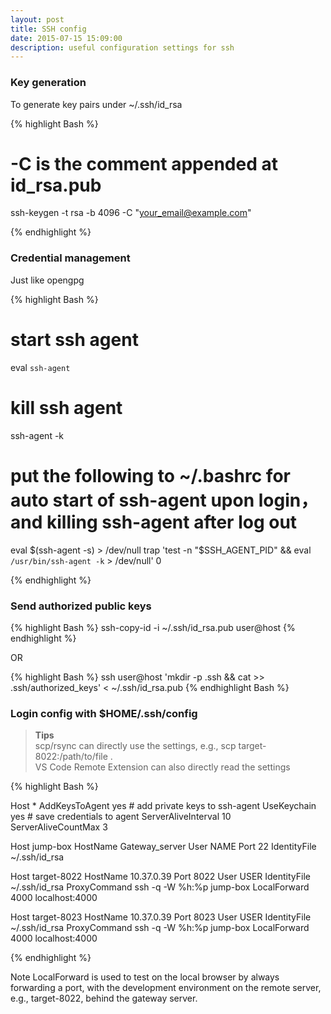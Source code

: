 ```yaml
---
layout: post
title: SSH config
date: 2015-07-15 15:09:00
description: useful configuration settings for ssh
---
```


### Key generation

To generate key pairs  under ~/.ssh/id_rsa

{% highlight Bash %}

# -C is the comment appended at id_rsa.pub
ssh-keygen -t rsa -b 4096 -C "your_email@example.com"

{% endhighlight %}

### Credential management
Just like opengpg

{% highlight Bash %}

# start ssh agent
eval `ssh-agent`
# kill ssh agent
ssh-agent -k
# put the following to ~/.bashrc for auto start of ssh-agent upon login，and killing ssh-agent after log out
eval $(ssh-agent -s) > /dev/null
trap 'test -n "$SSH_AGENT_PID" && eval `/usr/bin/ssh-agent -k` > /dev/null' 0

{% endhighlight %}

### Send authorized public keys

{% highlight Bash %}
ssh-copy-id -i ~/.ssh/id_rsa.pub user@host
{% endhighlight %}

OR

{% highlight Bash %}
ssh user@host 'mkdir -p .ssh && cat >> .ssh/authorized_keys' < ~/.ssh/id_rsa.pub
{% endhighlight Bash %}

### Login config with $HOME/.ssh/config

> **Tips** \
> scp/rsync can directly use the settings, e.g., scp target-8022:/path/to/file . \
> VS Code Remote Extension can also directly read the settings

{% highlight Bash %}

Host *
    AddKeysToAgent yes      # add private keys to ssh-agent
    UseKeychain yes         # save credentials to agent
    ServerAliveInterval 10  
    ServerAliveCountMax 3

Host jump-box
  HostName Gateway_server
  User NAME
  Port 22
  IdentityFile ~/.ssh/id_rsa

Host target-8022
  HostName 10.37.0.39
  Port 8022
  User USER
  IdentityFile ~/.ssh/id_rsa
  ProxyCommand ssh -q -W %h:%p jump-box
  LocalForward 4000 localhost:4000

  Host target-8023
  HostName 10.37.0.39
  Port 8023
  User USER
  IdentityFile ~/.ssh/id_rsa
  ProxyCommand ssh -q -W %h:%p jump-box
  LocalForward 4000 localhost:4000

{% endhighlight %}

Note LocalForward is used to test on the local browser by always forwarding a port, with the development environment on the remote server, e.g., target-8022, behind the gateway server.